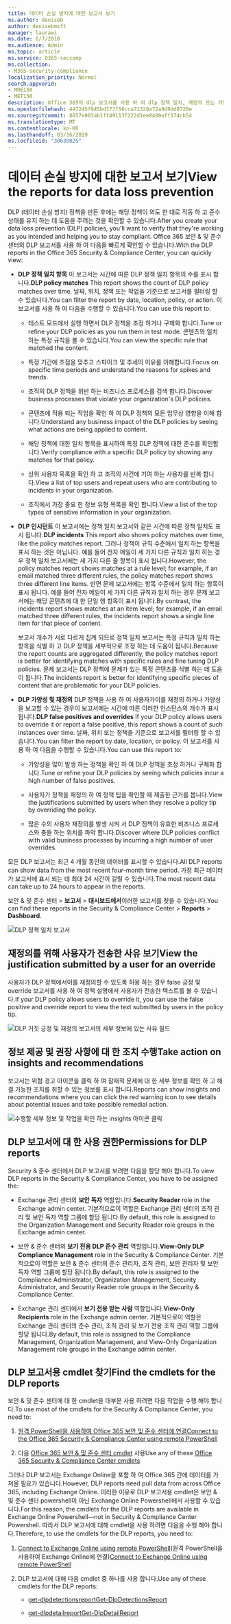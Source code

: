 ```yaml
---
title: 데이터 손실 방지에 대한 보고서 보기
ms.author: deniseb
author: denisebmsft
manager: laurawi
ms.date: 6/7/2018
ms.audience: Admin
ms.topic: article
ms.service: O365-seccomp
ms.collection:
- M365-security-compliance
localization_priority: Normal
search.appverid:
- MOE150
- MET150
description: Office 365의 dlp 보고서를 사용 하 여 dlp 정책 일치, 재정의 또는 가양성의 수를 빠르게 확인할 수 있습니다. 시간이 경과 함에 따라 작업 시간을 초과 하 고 있는지 여부를 확인할 수 있습니다. 다양 한 방법으로 보고서를 필터링 합니다. 그래프의 선에서 점을 선택 하 여 추가 세부 정보를 확인 합니다.
ms.openlocfilehash: 447245f945bd777f56cca71320a72a9d9dd8720e
ms.sourcegitcommit: 8657e003ab1ff49113f222d1ee8400eff174cb54
ms.translationtype: MT
ms.contentlocale: ko-KR
ms.lasthandoff: 03/16/2019
ms.locfileid: "30639025"
---
```

# <a name="view-the-reports-for-data-loss-prevention"></a><span data-ttu-id="16e32-103">데이터 손실 방지에 대한 보고서 보기</span><span class="sxs-lookup"><span data-stu-id="16e32-103">View the reports for data loss prevention</span></span>

<span data-ttu-id="16e32-104">DLP (데이터 손실 방지) 정책을 만든 후에는 해당 정책이 의도 한 대로 작동 하 고 준수 상태를 유지 하는 데 도움을 주려는 것을 확인할 수 있습니다.</span><span class="sxs-lookup"><span data-stu-id="16e32-104">After you create your data loss prevention (DLP) policies, you'll want to verify that they're working as you intended and helping you to stay compliant.</span></span> <span data-ttu-id="16e32-105">Office 365 보안 &amp; 및 준수 센터의 DLP 보고서를 사용 하 여 다음을 빠르게 확인할 수 있습니다.</span><span class="sxs-lookup"><span data-stu-id="16e32-105">With the DLP reports in the Office 365 Security &amp; Compliance Center, you can quickly view:</span></span>
  
- <span data-ttu-id="16e32-106">**DLP 정책 일치 항목** 이 보고서는 시간에 따른 DLP 정책 일치 항목의 수를 표시 합니다.</span><span class="sxs-lookup"><span data-stu-id="16e32-106">**DLP policy matches** This report shows the count of DLP policy matches over time.</span></span> <span data-ttu-id="16e32-107">날짜, 위치, 정책 또는 작업을 기준으로 보고서를 필터링 할 수 있습니다.</span><span class="sxs-lookup"><span data-stu-id="16e32-107">You can filter the report by date, location, policy, or action.</span></span> <span data-ttu-id="16e32-108">이 보고서를 사용 하 여 다음을 수행할 수 있습니다.</span><span class="sxs-lookup"><span data-stu-id="16e32-108">You can use this report to:</span></span> 
    
  - <span data-ttu-id="16e32-109">테스트 모드에서 실행 하면서 DLP 정책을 조정 하거나 구체화 합니다.</span><span class="sxs-lookup"><span data-stu-id="16e32-109">Tune or refine your DLP policies as you run them in test mode.</span></span> <span data-ttu-id="16e32-110">콘텐츠와 일치 하는 특정 규칙을 볼 수 있습니다.</span><span class="sxs-lookup"><span data-stu-id="16e32-110">You can view the specific rule that matched the content.</span></span>
    
  - <span data-ttu-id="16e32-111">특정 기간에 초점을 맞추고 스파이크 및 추세의 이유를 이해합니다.</span><span class="sxs-lookup"><span data-stu-id="16e32-111">Focus on specific time periods and understand the reasons for spikes and trends.</span></span>
    
  - <span data-ttu-id="16e32-112">조직의 DLP 정책을 위반 하는 비즈니스 프로세스를 검색 합니다.</span><span class="sxs-lookup"><span data-stu-id="16e32-112">Discover business processes that violate your organization's DLP policies.</span></span>
    
  - <span data-ttu-id="16e32-113">콘텐츠에 적용 되는 작업을 확인 하 여 DLP 정책의 모든 업무상 영향을 이해 합니다.</span><span class="sxs-lookup"><span data-stu-id="16e32-113">Understand any business impact of the DLP policies by seeing what actions are being applied to content.</span></span>
    
  - <span data-ttu-id="16e32-114">해당 정책에 대한 일치 항목을 표시하여 특정 DLP 정책에 대한 준수를 확인합니다.</span><span class="sxs-lookup"><span data-stu-id="16e32-114">Verify compliance with a specific DLP policy by showing any matches for that policy.</span></span>
    
  - <span data-ttu-id="16e32-115">상위 사용자 목록을 확인 하 고 조직의 사건에 기여 하는 사용자를 반복 합니다.</span><span class="sxs-lookup"><span data-stu-id="16e32-115">View a list of top users and repeat users who are contributing to incidents in your organization.</span></span>
    
  - <span data-ttu-id="16e32-116">조직에서 가장 중요 한 정보 유형 목록을 확인 합니다.</span><span class="sxs-lookup"><span data-stu-id="16e32-116">View a list of the top types of sensitive information in your organization.</span></span>
    
- <span data-ttu-id="16e32-117">**DLP 인시던트** 이 보고서에는 정책 일치 보고서와 같은 시간에 따른 정책 일치도 표시 됩니다.</span><span class="sxs-lookup"><span data-stu-id="16e32-117">**DLP incidents** This report also shows policy matches over time, like the policy matches report.</span></span> <span data-ttu-id="16e32-118">그러나 정책이 규칙 수준에서 일치 하는 항목을 표시 하는 것은 아닙니다. 예를 들어 전자 메일이 세 가지 다른 규칙과 일치 하는 경우 정책 일치 보고서에는 세 가지 다른 줄 항목이 표시 됩니다.</span><span class="sxs-lookup"><span data-stu-id="16e32-118">However, the policy matches report shows matches at a rule level; for example, if an email matched three different rules, the policy matches report shows three different line items.</span></span> <span data-ttu-id="16e32-119">반면 문제 보고서에는 항목 수준에서 일치 하는 항목이 표시 됩니다. 예를 들어 전자 메일이 세 가지 다른 규칙과 일치 하는 경우 문제 보고서에는 해당 콘텐츠에 대 한 단일 행 항목이 표시 됩니다.</span><span class="sxs-lookup"><span data-stu-id="16e32-119">By contrast, the incidents report shows matches at an item level; for example, if an email matched three different rules, the incidents report shows a single line item for that piece of content.</span></span> 
    
  <span data-ttu-id="16e32-120">보고서 개수가 서로 다르게 집계 되므로 정책 일치 보고서는 특정 규칙과 일치 하는 항목을 식별 하 고 DLP 정책을 세부적으로 조정 하는 데 도움이 됩니다.</span><span class="sxs-lookup"><span data-stu-id="16e32-120">Because the report counts are aggregated differently, the policy matches report is better for identifying matches with specific rules and fine tuning DLP policies.</span></span> <span data-ttu-id="16e32-121">문제 보고서는 DLP 정책에 문제가 있는 특정 콘텐츠를 식별 하는 데 도움이 됩니다.</span><span class="sxs-lookup"><span data-stu-id="16e32-121">The incidents report is better for identifying specific pieces of content that are problematic for your DLP policies.</span></span>
    
- <span data-ttu-id="16e32-122">**DLP 가양성 및 재정의** DLP 정책을 사용 하 여 사용자가이를 재정의 하거나 가양성을 보고할 수 있는 경우이 보고서에는 시간에 따른 이러한 인스턴스의 개수가 표시 됩니다.</span><span class="sxs-lookup"><span data-stu-id="16e32-122">**DLP false positives and overrides** If your DLP policy allows users to override it or report a false positive, this report shows a count of such instances over time.</span></span> <span data-ttu-id="16e32-123">날짜, 위치 또는 정책을 기준으로 보고서를 필터링 할 수 있습니다.</span><span class="sxs-lookup"><span data-stu-id="16e32-123">You can filter the report by date, location, or policy.</span></span> <span data-ttu-id="16e32-124">이 보고서를 사용 하 여 다음을 수행할 수 있습니다.</span><span class="sxs-lookup"><span data-stu-id="16e32-124">You can use this report to:</span></span> 
    
  - <span data-ttu-id="16e32-125">가양성을 많이 발생 하는 정책을 확인 하 여 DLP 정책을 조정 하거나 구체화 합니다.</span><span class="sxs-lookup"><span data-stu-id="16e32-125">Tune or refine your DLP policies by seeing which policies incur a high number of false positives.</span></span>
    
  - <span data-ttu-id="16e32-126">사용자가 정책을 재정의 하 여 정책 팁을 확인할 때 제출한 근거를 봅니다.</span><span class="sxs-lookup"><span data-stu-id="16e32-126">View the justifications submitted by users when they resolve a policy tip by overriding the policy.</span></span>
    
  - <span data-ttu-id="16e32-127">많은 수의 사용자 재정의를 발생 시켜 서 DLP 정책이 유효한 비즈니스 프로세스와 충돌 하는 위치를 파악 합니다.</span><span class="sxs-lookup"><span data-stu-id="16e32-127">Discover where DLP policies conflict with valid business processes by incurring a high number of user overrides.</span></span>
    
<span data-ttu-id="16e32-128">모든 DLP 보고서는 최근 4 개월 동안의 데이터를 표시할 수 있습니다.</span><span class="sxs-lookup"><span data-stu-id="16e32-128">All DLP reports can show data from the most recent four-month time period.</span></span> <span data-ttu-id="16e32-129">가장 최근 데이터가 보고서에 표시 되는 데 최대 24 시간이 걸릴 수 있습니다.</span><span class="sxs-lookup"><span data-stu-id="16e32-129">The most recent data can take up to 24 hours to appear in the reports.</span></span>
  
<span data-ttu-id="16e32-130">보안 &amp; 및 준수 센터 \> **보고서** \> **대시보드에서**이러한 보고서를 찾을 수 있습니다.</span><span class="sxs-lookup"><span data-stu-id="16e32-130">You can find these reports in the Security &amp; Compliance Center \> **Reports** \> **Dashboard**.</span></span>
  
![DLP 정책 일치 보고서](media/117d20c9-d379-403f-ad68-1f5cd6c4e5cf.png)
  
## <a name="view-the-justification-submitted-by-a-user-for-an-override"></a><span data-ttu-id="16e32-132">재정의를 위해 사용자가 전송한 사유 보기</span><span class="sxs-lookup"><span data-stu-id="16e32-132">View the justification submitted by a user for an override</span></span>

<span data-ttu-id="16e32-133">사용자가 DLP 정책에서이를 재정의할 수 있도록 허용 하는 경우 false 긍정 및 override 보고서를 사용 하 여 정책 설명에서 사용자가 전송한 텍스트를 볼 수 있습니다.</span><span class="sxs-lookup"><span data-stu-id="16e32-133">If your DLP policy allows users to override it, you can use the false positive and override report to view the text submitted by users in the policy tip.</span></span>
  
![DLP 거짓 긍정 및 재정의 보고서의 세부 정보에 있는 사유 필드](media/e11e3126-026d-4e77-a16d-74a0686d1fa3.png)
  
## <a name="take-action-on-insights-and-recommendations"></a><span data-ttu-id="16e32-135">정보 제공 및 권장 사항에 대 한 조치 수행</span><span class="sxs-lookup"><span data-stu-id="16e32-135">Take action on insights and recommendations</span></span>

<span data-ttu-id="16e32-136">보고서는 위험 경고 아이콘을 클릭 하 여 잠재적 문제에 대 한 세부 정보를 확인 하 고 해결 가능한 조치를 취할 수 있는 정보를 표시 합니다.</span><span class="sxs-lookup"><span data-stu-id="16e32-136">Reports can show insights and recommendations where you can click the red warning icon to see details about potential issues and take possible remedial action.</span></span>
  
![수행할 세부 정보 및 작업을 확인 하는 insights 아이콘 클릭](media/51782036-7299-4960-8175-75c2b1637159.png)
  
## <a name="permissions-for-dlp-reports"></a><span data-ttu-id="16e32-138">DLP 보고서에 대 한 사용 권한</span><span class="sxs-lookup"><span data-stu-id="16e32-138">Permissions for DLP reports</span></span>

<span data-ttu-id="16e32-139">Security & 준수 센터에서 DLP 보고서를 보려면 다음을 할당 해야 합니다.</span><span class="sxs-lookup"><span data-stu-id="16e32-139">To view DLP reports in the Security & Compliance Center, you have to be assigned the:</span></span>

- <span data-ttu-id="16e32-140">Exchange 관리 센터의 **보안 독자** 역할입니다.</span><span class="sxs-lookup"><span data-stu-id="16e32-140">**Security Reader** role in the Exchange admin center.</span></span> <span data-ttu-id="16e32-141">기본적으로이 역할은 Exchange 관리 센터의 조직 관리 및 보안 독자 역할 그룹에 할당 됩니다.</span><span class="sxs-lookup"><span data-stu-id="16e32-141">By default, this role is assigned to the Organization Management and Security Reader role groups in the Exchange admin center.</span></span>

- <span data-ttu-id="16e32-142">보안 & 준수 센터의 **보기 전용 DLP 준수 관리** 역할입니다.</span><span class="sxs-lookup"><span data-stu-id="16e32-142">**View-Only DLP Compliance Management** role in the Security & Compliance Center.</span></span> <span data-ttu-id="16e32-143">기본적으로이 역할은 보안 & 준수 센터의 준수 관리자, 조직 관리, 보안 관리자 및 보안 독자 역할 그룹에 할당 됩니다.</span><span class="sxs-lookup"><span data-stu-id="16e32-143">By default, this role is assigned to the Compliance Administrator, Organization Management, Security Administrator, and Security Reader role groups in the Security & Compliance Center.</span></span>

- <span data-ttu-id="16e32-144">Exchange 관리 센터에서 **보기 전용 받는 사람** 역할입니다.</span><span class="sxs-lookup"><span data-stu-id="16e32-144">**View-Only Recipients** role in the Exchange admin center.</span></span> <span data-ttu-id="16e32-145">기본적으로이 역할은 Exchange 관리 센터의 준수 관리, 조직 관리 및 보기 전용 조직 관리 역할 그룹에 할당 됩니다.</span><span class="sxs-lookup"><span data-stu-id="16e32-145">By default, this role is assigned to the Compliance Management, Organization Management, and View-Only Organization Management role groups in the Exchange admin center.</span></span>

## <a name="find-the-cmdlets-for-the-dlp-reports"></a><span data-ttu-id="16e32-146">DLP 보고서용 cmdlet 찾기</span><span class="sxs-lookup"><span data-stu-id="16e32-146">Find the cmdlets for the DLP reports</span></span>

<span data-ttu-id="16e32-147">보안 &amp; 및 준수 센터에 대 한 cmdlet을 대부분 사용 하려면 다음 작업을 수행 해야 합니다.</span><span class="sxs-lookup"><span data-stu-id="16e32-147">To use most of the cmdlets for the Security &amp; Compliance Center, you need to:</span></span>
  
1. [<span data-ttu-id="16e32-148">원격 PowerShell을 사용하여 Office 365 보안 및 준수 센터에 연결</span><span class="sxs-lookup"><span data-stu-id="16e32-148">Connect to the Office 365 Security &amp; Compliance Center using remote PowerShell</span></span>](http://go.microsoft.com/fwlink/?LinkID=799771&amp;clcid=0x409)
    
2. <span data-ttu-id="16e32-149">다음 [Office 365 보안 &amp; 및 준수 센터 cmdlet](http://go.microsoft.com/fwlink/?LinkID=799772&amp;clcid=0x409) 사용</span><span class="sxs-lookup"><span data-stu-id="16e32-149">Use any of these [Office 365 Security &amp; Compliance Center cmdlets](http://go.microsoft.com/fwlink/?LinkID=799772&amp;clcid=0x409)</span></span>
    
<span data-ttu-id="16e32-150">그러나 DLP 보고서는 Exchange Online을 포함 하 여 Office 365 간에 데이터를 가져올 필요가 있습니다.</span><span class="sxs-lookup"><span data-stu-id="16e32-150">However, DLP reports need pull data from across Office 365, including Exchange Online.</span></span> <span data-ttu-id="16e32-151">이러한 이유로 DLP 보고서용 cmdlet은 보안 &amp; 및 준수 센터 powershell이 아닌 Exchange Online Powershell에서 사용할 수 있습니다.</span><span class="sxs-lookup"><span data-stu-id="16e32-151">For this reason, the cmdlets for the DLP reports are available in Exchange Online Powershell—not in Security &amp; Compliance Center Powershell.</span></span> <span data-ttu-id="16e32-152">따라서 DLP 보고서에 대해 cmdlet을 사용 하려면 다음을 수행 해야 합니다.</span><span class="sxs-lookup"><span data-stu-id="16e32-152">Therefore, to use the cmdlets for the DLP reports, you need to:</span></span>
  
1. <span data-ttu-id="16e32-153">[Connect to Exchange Online using remote PowerShell](http://go.microsoft.com/fwlink/?LinkID=799773&amp;clcid=0x409)(원격 PowerShell을 사용하여 Exchange Online에 연결)</span><span class="sxs-lookup"><span data-stu-id="16e32-153">[Connect to Exchange Online using remote PowerShell](http://go.microsoft.com/fwlink/?LinkID=799773&amp;clcid=0x409)</span></span>
    
2. <span data-ttu-id="16e32-154">DLP 보고서에 대해 다음 cmdlet 중 하나를 사용 합니다.</span><span class="sxs-lookup"><span data-stu-id="16e32-154">Use any of these cmdlets for the DLP reports:</span></span>
    
      - [<span data-ttu-id="16e32-155">get-dlpdetectionsreport</span><span class="sxs-lookup"><span data-stu-id="16e32-155">Get-DlpDetectionsReport</span></span>](http://go.microsoft.com/fwlink/?LinkID=799774&amp;clcid=0x409)
    
      - [<span data-ttu-id="16e32-156">get-dlpdetailreport</span><span class="sxs-lookup"><span data-stu-id="16e32-156">Get-DlpDetailReport</span></span>](http://go.microsoft.com/fwlink/?LinkID=799775&amp;clcid=0x409)
    


